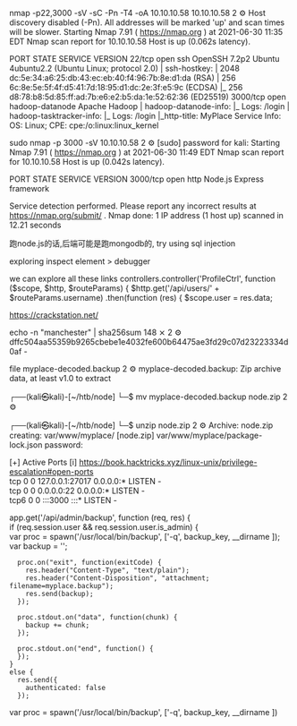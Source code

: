 nmap -p22,3000 -sV -sC -Pn -T4 -oA 10.10.10.58 10.10.10.58                                                   2 ⚙
Host discovery disabled (-Pn). All addresses will be marked 'up' and scan times will be slower.
Starting Nmap 7.91 ( https://nmap.org ) at 2021-06-30 11:35 EDT
Nmap scan report for 10.10.10.58
Host is up (0.062s latency).

PORT     STATE SERVICE         VERSION
22/tcp   open  ssh             OpenSSH 7.2p2 Ubuntu 4ubuntu2.2 (Ubuntu Linux; protocol 2.0)
| ssh-hostkey: 
|   2048 dc:5e:34:a6:25:db:43:ec:eb:40:f4:96:7b:8e:d1:da (RSA)
|   256 6c:8e:5e:5f:4f:d5:41:7d:18:95:d1:dc:2e:3f:e5:9c (ECDSA)
|_  256 d8:78:b8:5d:85:ff:ad:7b:e6:e2:b5:da:1e:52:62:36 (ED25519)
3000/tcp open  hadoop-datanode Apache Hadoop
| hadoop-datanode-info: 
|_  Logs: /login
| hadoop-tasktracker-info: 
|_  Logs: /login
|_http-title: MyPlace
Service Info: OS: Linux; CPE: cpe:/o:linux:linux_kernel


sudo nmap -p 3000 -sV 10.10.10.58                                                                            2 ⚙
[sudo] password for kali: 
Starting Nmap 7.91 ( https://nmap.org ) at 2021-06-30 11:49 EDT
Nmap scan report for 10.10.10.58
Host is up (0.042s latency).

PORT     STATE SERVICE VERSION
3000/tcp open  http    Node.js Express framework

Service detection performed. Please report any incorrect results at https://nmap.org/submit/ .
Nmap done: 1 IP address (1 host up) scanned in 12.21 seconds

跑node.js的话,后端可能是跑mongodb的, try using sql injection 



exploring inspect element > debugger 

we can explore all these links
controllers.controller('ProfileCtrl', function ($scope, $http, $routeParams) {
  $http.get('/api/users/' + $routeParams.username)
    .then(function (res) {
      $scope.user = res.data;


https://crackstation.net/


echo -n "manchester" | sha256sum                                                                       148 ⨯ 2 ⚙
dffc504aa55359b9265cbebe1e4032fe600b64475ae3fd29c07d23223334d0af  -

file myplace-decoded.backup                                                                                  2 ⚙
myplace-decoded.backup: Zip archive data, at least v1.0 to extract
                                                                                                                     
┌──(kali㉿kali)-[~/htb/node]
└─$ mv myplace-decoded.backup node.zip                                                                           2 ⚙
                                                                                                                     
┌──(kali㉿kali)-[~/htb/node]
└─$ unzip node.zip                                                                                               2 ⚙
Archive:  node.zip
   creating: var/www/myplace/
[node.zip] var/www/myplace/package-lock.json password: 


[+] Active Ports
[i] https://book.hacktricks.xyz/linux-unix/privilege-escalation#open-ports                                           
tcp        0      0 127.0.0.1:27017         0.0.0.0:*               LISTEN      -                                    
tcp        0      0 0.0.0.0:22              0.0.0.0:*               LISTEN      -               
tcp6       0      0 :::3000                 :::*                    LISTEN      -    



app.get('/api/admin/backup', function (req, res) {                                                                                                                                                                                         
    if (req.session.user && req.session.user.is_admin) {                                                                                                                                                                                     
      var proc = spawn('/usr/local/bin/backup', ['-q', backup_key, __dirname ]);                                                                                                                                                             
      var backup = '';                                                                                                                                                                                                                       
                                                                                                                                                                                                                                             
      proc.on("exit", function(exitCode) {                                                                                                                                                                                                   
        res.header("Content-Type", "text/plain");                                                                                                                                                                                            
        res.header("Content-Disposition", "attachment; filename=myplace.backup");                                                                                                                                                            
        res.send(backup);                                                                                                                                                                                                                    
      });                                                                                                                                                                                                                                    
                                                                                                                                                                                                                                             
      proc.stdout.on("data", function(chunk) {                                                                                                                                                                                               
        backup += chunk;                                                                                                                                                                                                                     
      });                                                                                                                                                                                                                                    
                                                                                                                                                                                                                                             
      proc.stdout.on("end", function() {                                                                                                                                                                                                     
      });                                                                                                                                                                                                                                    
    }                                                                                                                                                                                                                                        
    else {                                                                                                                                                                                                                                   
      res.send({                                                                                                                                                                                                                             
        authenticated: false                                                                                                                                                                                                                 
      });                               


var proc = spawn('/usr/local/bin/backup', ['-q', backup_key, __dirname ])

